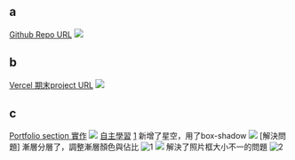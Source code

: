 ## a
[Github Repo URL](https://github.com/31461057/1101-1N-Sweb-210410170)
![](https://i.imgur.com/zKYzwUH.png)
## b
[Vercel 期末project URL](https://1101-1-n-sweb-210410170.vercel.app/5_final-project/Final%20Parject.html)
![](https://i.imgur.com/ETN98xv.png)
## c
[Portfolio section 實作](https://1101-1-n-sweb-210410170.vercel.app/3_classdemo/w11/dist/index.html)
![](https://i.imgur.com/ARDtrrf.png)
[自主學習](https://1101-1-n-sweb-210410170.vercel.app/5_final-project/Final%20Parject.html)
[1](https://1101-1-n-sweb-210410170.vercel.app/5_final-project/Final%20Parject.html)
新增了星空，用了box-shadow
![](https://i.imgur.com/ETN98xv.png)
[解決問題]
漸層分層了，調整漸層顏色與佔比
![1](https://i.imgur.com/Oovm3eu.png)
![](https://i.imgur.com/ETN98xv.png)
解決了照片框大小不一的問題
![2]()
![]()
```markdown